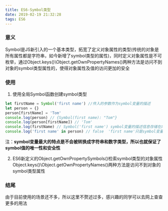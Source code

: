 ```yaml
---
title: ES6-Symbol类型
date: 2019-02-19 21:32:28
tags: ES6
---
```

### 意义
Symbol是JS新引入的一个基本类型，拓宽了定义对象属性的类型(传统的对象是所有属性都是字符串，如今新增了symbol类型的属性)，同时定义对象属性是不可枚举，通过Object.keys()\Object.getOwnPropertyNames()两种方法是访问不到对象的symbol类型属性的，使得对象属性及值的访问更加的安全
### 使用
1. 使用全局Symbol函数创建symbol类型
```js
let firstName = Symbol('first name') //传入的参数作为symbol变量的描述
let person = {}
person[firstName] = 'Tom'
console.log(person) // {Symbol(first name): "Tom"}
console.log(person[firstName]) // 'Tom'
console.log(firstName) // Symbol('first name') symbol变量的描述信息存储在内部属性[[Description]]中，只有显式或隐式的调用toSting()时，会被读取到，console.log()会隐式的调用toString()方法，所以才打印出来了；String(firstName) 也会隐式调用toSting()、firstName.toString()则是显式调用
console.log('first name' in person) // false  'first name'只是symbol变量的描述信息而已
```
注：**symbol变量最大的特点是不会被转换成字符串和数字类型，所以也就保证了symbol值的唯一性和安全性**

2. ES6新定义的Object.getOwnPropertySymbols()检索symbol类型的对象属性
   Object.keys()\Object.getOwnPropertyNames()两种方法是访问不到对象的symbol类型属性

### 结尾
由于目前使用的场景还不多，所以这里不赘述过多，感兴趣的同学可以去网上查查更多的用法
   